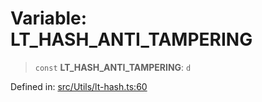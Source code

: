 # Variable: LT\_HASH\_ANTI\_TAMPERING

> `const` **LT\_HASH\_ANTI\_TAMPERING**: `d`

Defined in: [src/Utils/lt-hash.ts:60](https://github.com/Fokusdotid/bail/blob/043003e0dc220c8f52aef36f90c7026f3a192427/src/Utils/lt-hash.ts#L60)
